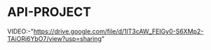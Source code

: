 # API-PROJECT

VIDEO:-"https://drive.google.com/file/d/1lT3cAW_FEIGy0-S6XMp2-TAiORj6YbO7/view?usp=sharing"